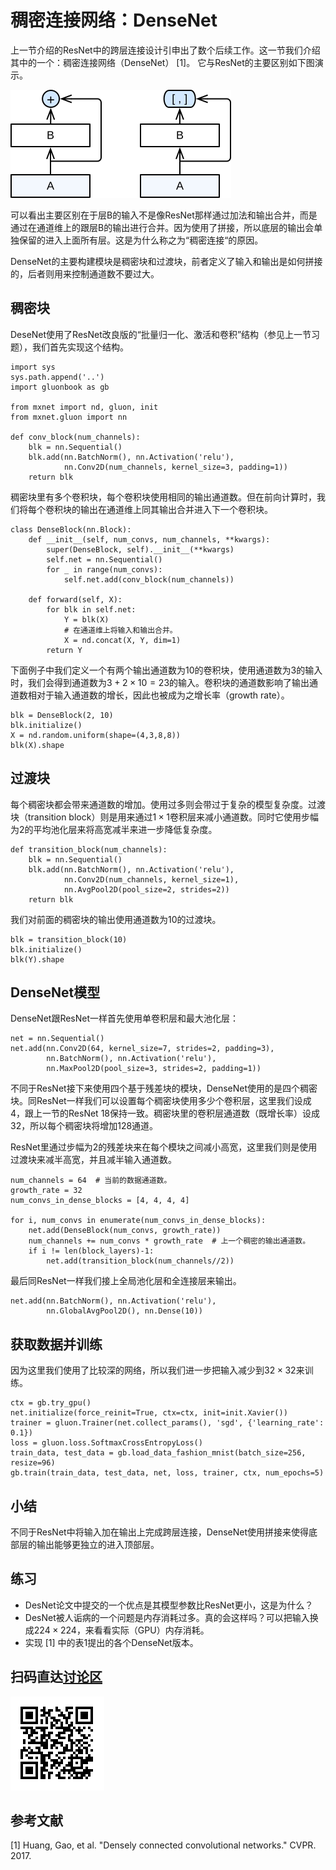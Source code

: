 # 稠密连接网络：DenseNet

上一节介绍的ResNet中的跨层连接设计引申出了数个后续工作。这一节我们介绍其中的一个：稠密连接网络（DenseNet） [1]。 它与ResNet的主要区别如下图演示。

![ResNet（左）对比DenseNet（右）。](../img/densenet.svg)

可以看出主要区别在于层B的输入不是像ResNet那样通过加法和输出合并，而是通过在通道维上的跟层B的输出进行合并。因为使用了拼接，所以底层的输出会单独保留的进入上面所有层。这是为什么称之为“稠密连接“的原因。

DenseNet的主要构建模块是稠密块和过渡块，前者定义了输入和输出是如何拼接的，后者则用来控制通道数不要过大。

## 稠密块

DeseNet使用了ResNet改良版的“批量归一化、激活和卷积”结构（参见上一节习题），我们首先实现这个结构。

```{.python .input  n=1}
import sys
sys.path.append('..')
import gluonbook as gb

from mxnet import nd, gluon, init
from mxnet.gluon import nn

def conv_block(num_channels):
    blk = nn.Sequential()
    blk.add(nn.BatchNorm(), nn.Activation('relu'),
            nn.Conv2D(num_channels, kernel_size=3, padding=1))
    return blk
```

稠密块里有多个卷积块，每个卷积块使用相同的输出通道数。但在前向计算时，我们将每个卷积块的输出在通道维上同其输出合并进入下一个卷积块。

```{.python .input  n=2}
class DenseBlock(nn.Block):
    def __init__(self, num_convs, num_channels, **kwargs):
        super(DenseBlock, self).__init__(**kwargs)
        self.net = nn.Sequential()
        for _ in range(num_convs):
            self.net.add(conv_block(num_channels))

    def forward(self, X):
        for blk in self.net:
            Y = blk(X)
            # 在通道维上将输入和输出合并。
            X = nd.concat(X, Y, dim=1)
        return Y
```

下面例子中我们定义一个有两个输出通道数为10的卷积块，使用通道数为3的输入时，我们会得到通道数为$3+2\times 10=23$的输入。卷积块的通道数影响了输出通道数相对于输入通道数的增长，因此也被成为之增长率（growth rate）。

```{.python .input  n=8}
blk = DenseBlock(2, 10)
blk.initialize()
X = nd.random.uniform(shape=(4,3,8,8))
blk(X).shape
```

## 过渡块

每个稠密块都会带来通道数的增加。使用过多则会带过于复杂的模型复杂度。过渡块（transition block）则是用来通过$1\times1$卷积层来减小通道数。同时它使用步幅为2的平均池化层来将高宽减半来进一步降低复杂度。

```{.python .input  n=3}
def transition_block(num_channels):
    blk = nn.Sequential()
    blk.add(nn.BatchNorm(), nn.Activation('relu'),
            nn.Conv2D(num_channels, kernel_size=1),
            nn.AvgPool2D(pool_size=2, strides=2))
    return blk
```

我们对前面的稠密块的输出使用通道数为10的过渡块。

```{.python .input}
blk = transition_block(10)
blk.initialize()
blk(Y).shape
```

## DenseNet模型

DenseNet跟ResNet一样首先使用单卷积层和最大池化层：

```{.python .input}
net = nn.Sequential()
net.add(nn.Conv2D(64, kernel_size=7, strides=2, padding=3),
        nn.BatchNorm(), nn.Activation('relu'),
        nn.MaxPool2D(pool_size=3, strides=2, padding=1))
```

不同于ResNet接下来使用四个基于残差块的模块，DenseNet使用的是四个稠密块。同ResNet一样我们可以设置每个稠密块使用多少个卷积层，这里我们设成4，跟上一节的ResNet 18保持一致。稠密块里的卷积层通道数（既增长率）设成32，所以每个稠密块将增加128通道。

ResNet里通过步幅为2的残差块来在每个模块之间减小高宽，这里我们则是使用过渡块来减半高宽，并且减半输入通道数。

```{.python .input  n=5}
num_channels = 64  # 当前的数据通道数。
growth_rate = 32
num_convs_in_dense_blocks = [4, 4, 4, 4]

for i, num_convs in enumerate(num_convs_in_dense_blocks):
    net.add(DenseBlock(num_convs, growth_rate))
    num_channels += num_convs * growth_rate  # 上一个稠密的输出通道数。
    if i != len(block_layers)-1:
        net.add(transition_block(num_channels//2))
```

最后同ResNet一样我们接上全局池化层和全连接层来输出。

```{.python .input}
net.add(nn.BatchNorm(), nn.Activation('relu'), 
        nn.GlobalAvgPool2D(), nn.Dense(10))
```

## 获取数据并训练

因为这里我们使用了比较深的网络，所以我们进一步把输入减少到$32\times 32$来训练。

```{.python .input}
ctx = gb.try_gpu()
net.initialize(force_reinit=True, ctx=ctx, init=init.Xavier())
trainer = gluon.Trainer(net.collect_params(), 'sgd', {'learning_rate': 0.1})
loss = gluon.loss.SoftmaxCrossEntropyLoss()
train_data, test_data = gb.load_data_fashion_mnist(batch_size=256, resize=96)
gb.train(train_data, test_data, net, loss, trainer, ctx, num_epochs=5)
```

## 小结

不同于ResNet中将输入加在输出上完成跨层连接，DenseNet使用拼接来使得底部层的输出能够更独立的进入顶部层。

## 练习

- DesNet论文中提交的一个优点是其模型参数比ResNet更小，这是为什么？
- DesNet被人诟病的一个问题是内存消耗过多。真的会这样吗？可以把输入换成$224\times 224$，来看看实际（GPU）内存消耗。
- 实现 [1] 中的表1提出的各个DenseNet版本。

## 扫码直达[讨论区](https://discuss.gluon.ai/t/topic/1664)

![](../img/qr_densenet-gluon.svg)

## 参考文献

[1] Huang, Gao, et al. "Densely connected convolutional networks." CVPR. 2017.
